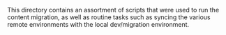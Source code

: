This directory contains an assortment of scripts that were used to run the content migration, as well as routine tasks such as syncing the various remote environments with the local dev/migration environment.
